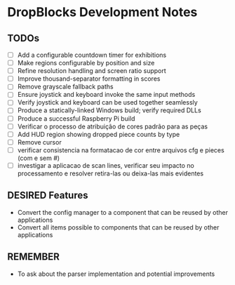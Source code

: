 # DropBlocks Development Notes

## TODOs

- [ ] Add a configurable countdown timer for exhibitions
- [ ] Make regions configurable by position and size
- [ ] Refine resolution handling and screen ratio support
- [ ] Improve thousand-separator formatting in scores
- [ ] Remove grayscale fallback paths
- [ ] Ensure joystick and keyboard invoke the same input methods
- [ ] Verify joystick and keyboard can be used together seamlessly
- [ ] Produce a statically-linked Windows build; verify required DLLs
- [ ] Produce a successful Raspberry Pi build
- [ ] Verificar o processo de atribuição de cores padrão para as peças
- [ ] Add HUD region showing dropped piece counts by type
- [ ] Remove cursor
- [ ] verificar consistencia na formatacao de cor entre arquivos cfg e pieces (com e sem #)
- [ ] investigar a aplicacao de scan lines, verificar seu impacto no processamento e resolver retira-las ou deixa-las mais evidentes

## DESIRED Features

- Convert the config manager to a component that can be reused by other applications
- Convert all items possible to components that can be reused by other applications

## REMEMBER

- To ask about the parser implementation and potential improvements

